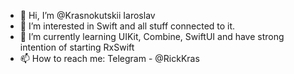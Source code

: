 - 👋 Hi, I’m @Krasnokutskii Iaroslav
- 👀 I’m interested in Swift and all stuff connected to it.
- 🌱 I’m currently learning UIKit, Combine, SwiftUI and have strong intention of starting RxSwift 
- 📫 How to reach me: Telegram - @RickKras
          
  

<!---
Krasnokutskii/Krasnokutskii is a ✨ special ✨ repository because its `README.md` (this file) appears on your GitHub profile.
You can click the Preview link to take a look at your changes.
--->
